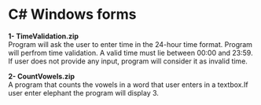 # C# Windows forms

<b>1- TimeValidation.zip</b><br> 
Program will ask the user to enter time in the 24-hour time format. Program will perfrom time validation. A valid time must 
lie between 00:00 and 23:59. If user does not provide any input, program will consider it as invalid time.

<b>2- CountVowels.zip</b> <br>
A program that counts the vowels in a word that user enters in a textbox.If user enter elephant the program will display 3.  
